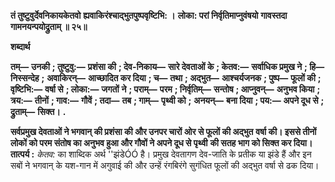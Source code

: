 **तं तुष्टुवुर्देवनिकायकेतवो** **ह्यवाकिरंश्चाद्भुतपुष्पवृष्टिभि: ।** **लोका: परां निर्वृतिमाप्नुवंषयो** **गावस्तदा गामनयन्पयोद्रुताम् ॥ २५॥** 

**शब्दार्थ** 

**तम्—** **उनकी** **; तुष्टुवु:—** **प्रशंसा की** **; देव-निकाय—** **सारे देवताओं के** **; केतव:—** **सर्वाधिक प्रमुख ने** **; हि—** **निस्सन्देह** **;** **अवाकिरन्—** **आच्छादित कर दिया** **; च—** **तथा** **; अद्भुत—** **आश्चर्यजनक** **; पुष्प—** **फूलों की** **; वृष्टिभि:—** **वर्षा से** **; लोका:—** **जगतों** **ने** **; पराम्—** **परम** **; निर्वृतिम्—** **सन्तोष** **; आप्नुवन्—** **अनुभव किया** **; त्रय:—** **तीनों** **; गाव:—** **गौवें** **; तदा—** **तब** **; गाम्—** **पृथ्वी को** **;** **अनयन्—** **बना दिया** **; पय:—** **अपने दूध से** **; द्रुताम्—** **सिक्त।** **.** 

**सर्वप्रमुख देवताओं ने भगवान् की प्रशंसा की और उनपर चारों ओर से फूलों की अद्भुत** **वर्षा की। इससे तीनों लोकों को परम संतोष का अनुभव हुआ और गौवों ने अपने दूध से पृथ्वी** **की सतह भाग को सिक्त कर दिया।** **तात्पर्य :** *केतव:* का शाब्दिक अर्थ ''झंडेÓÓ है। प्रमुख देवतागण देव-जाति के प्रतीक या झंडे हैं और इन सबों ने भगवान् के यश-गान में अगुवाई की और उन्हें रंगबिरंगे सुगंधित फूलों की अद्भुत वर्षा से ढक दिया।  